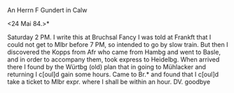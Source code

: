 An Herrn F Gundert in Calw

 <24 Mai 84.>*

Saturday 2 PM. I write this at Bruchsal Fancy I was told at Frankft that I could not get to Mlbr before 7 PM, so intended to go by slow train. But then I discovered the Kopps from Afr who came from Hambg and went to Basle, and in order to accompany them, took express to Heidelbg. When arrived there I found by the Würtbg (old) plan that in going to Mühlacker and returning I c[oul]d gain some hours. Came to Br.<uchsal>* and found that I c[oul]d take a ticket to Mlbr expr. where I shall be within an hour. DV. goodbye
